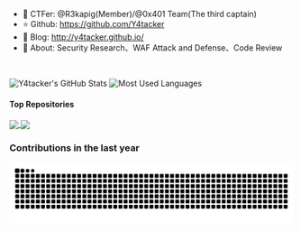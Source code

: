 - 🔭 CTFer: @R3kapig(Member)/@0x401 Team(The third captain)
- ⭐️ Github: https://github.com/Y4tacker
- 🍔 Blog: http://y4tacker.github.io/
- 👋 About: Security Research、WAF Attack and Defense、Code Review


</br>

<img height="130px" src="https://github-readme-stats.vercel.app/api?username=Y4tacker&hide_title=true&show_icons=true&hide=issues&include_all_commits=true&count_private=true&theme=vue&hide_border=true" alt="Y4tacker's GitHub Stats"> <img height="130px" src="https://github-readme-stats.vercel.app/api/top-langs?username=Y4tacker&hide_title=true&layout=compact&theme=vue&hide_border=true" alt="Most Used Languages">

#### Top Repositories


<a href="https://github.com/Y4tacker/JavaSec">
  <img align="center" src="https://github-readme-stats.vercel.app/api/pin/?username=Y4tacker&repo=JavaSec&theme=vue&show_icons=true" />
</a>
<a href="https://github.com/Y4tacker/HackingFernFlower">
  <img align="center" src="https://github-readme-stats.vercel.app/api/pin/?username=Y4tacker&repo=HackingFernFlower&theme=vue&show_icons=true" />
</a>

### Contributions in the last year

![github contribution grid snake animation](https://github.com/Y4tacker/Y4tacker/blob/output/github-contribution-grid-snake-dark.svg?palette=github-dark)

